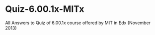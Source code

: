 Quiz-6.00.1x-MITx
=================

All Answers to Quiz of 6.00.1x course offered by MIT in Edx (November 2013)
